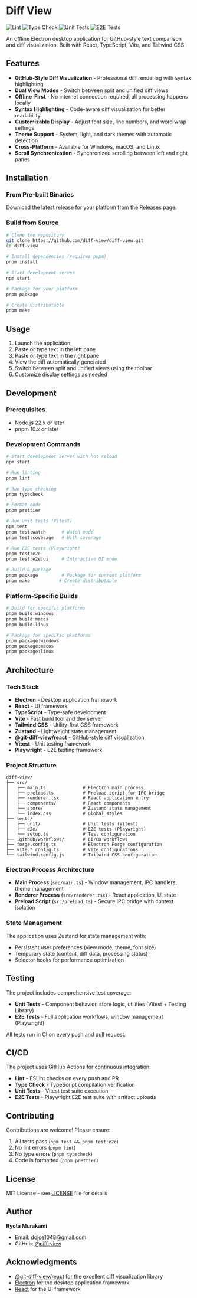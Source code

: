 # Diff View

![Lint](https://github.com/diff-view/diff-view/actions/workflows/lint.yml/badge.svg)
![Type Check](https://github.com/diff-view/diff-view/actions/workflows/typecheck.yml/badge.svg)
![Unit Tests](https://github.com/diff-view/diff-view/actions/workflows/test.yml/badge.svg)
![E2E Tests](https://github.com/diff-view/diff-view/actions/workflows/e2e.yml/badge.svg)

An offline Electron desktop application for GitHub-style text comparison and diff visualization. Built with React, TypeScript, Vite, and Tailwind CSS.

## Features

- **GitHub-Style Diff Visualization** - Professional diff rendering with syntax highlighting
- **Dual View Modes** - Switch between split and unified diff views
- **Offline-First** - No internet connection required, all processing happens locally
- **Syntax Highlighting** - Code-aware diff visualization for better readability
- **Customizable Display** - Adjust font size, line numbers, and word wrap settings
- **Theme Support** - System, light, and dark themes with automatic detection
- **Cross-Platform** - Available for Windows, macOS, and Linux
- **Scroll Synchronization** - Synchronized scrolling between left and right panes

## Installation

### From Pre-built Binaries

Download the latest release for your platform from the [Releases](https://github.com/diff-view/diff-view/releases) page.

### Build from Source

```bash
# Clone the repository
git clone https://github.com/diff-view/diff-view.git
cd diff-view

# Install dependencies (requires pnpm)
pnpm install

# Start development server
npm start

# Package for your platform
pnpm package

# Create distributable
pnpm make
```

## Usage

1. Launch the application
2. Paste or type text in the left pane
3. Paste or type text in the right pane
4. View the diff automatically generated
5. Switch between split and unified views using the toolbar
6. Customize display settings as needed

## Development

### Prerequisites

- Node.js 22.x or later
- pnpm 10.x or later

### Development Commands

```bash
# Start development server with hot reload
npm start

# Run linting
pnpm lint

# Run type checking
pnpm typecheck

# Format code
pnpm prettier

# Run unit tests (Vitest)
npm test
pnpm test:watch      # Watch mode
pnpm test:coverage   # With coverage

# Run E2E tests (Playwright)
pnpm test:e2e
pnpm test:e2e:ui     # Interactive UI mode

# Build & package
pnpm package         # Package for current platform
pnpm make           # Create distributable
```

### Platform-Specific Builds

```bash
# Build for specific platforms
pnpm build:windows
pnpm build:macos
pnpm build:linux

# Package for specific platforms
pnpm package:windows
pnpm package:macos
pnpm package:linux
```

## Architecture

### Tech Stack

- **Electron** - Desktop application framework
- **React** - UI framework
- **TypeScript** - Type-safe development
- **Vite** - Fast build tool and dev server
- **Tailwind CSS** - Utility-first CSS framework
- **Zustand** - Lightweight state management
- **@git-diff-view/react** - GitHub-style diff visualization
- **Vitest** - Unit testing framework
- **Playwright** - E2E testing framework

### Project Structure

```
diff-view/
├── src/
│   ├── main.ts              # Electron main process
│   ├── preload.ts           # Preload script for IPC bridge
│   ├── renderer.tsx         # React application entry
│   ├── components/          # React components
│   ├── store/               # Zustand state management
│   └── index.css            # Global styles
├── tests/
│   ├── unit/                # Unit tests (Vitest)
│   ├── e2e/                 # E2E tests (Playwright)
│   └── setup.ts             # Test configuration
├── .github/workflows/       # CI/CD workflows
├── forge.config.ts          # Electron Forge configuration
├── vite.*.config.ts         # Vite configurations
└── tailwind.config.js       # Tailwind CSS configuration
```

### Electron Process Architecture

- **Main Process** (`src/main.ts`) - Window management, IPC handlers, theme management
- **Renderer Process** (`src/renderer.tsx`) - React application, UI state
- **Preload Script** (`src/preload.ts`) - Secure IPC bridge with context isolation

### State Management

The application uses Zustand for state management with:
- Persistent user preferences (view mode, theme, font size)
- Temporary state (content, diff data, processing status)
- Selector hooks for performance optimization

## Testing

The project includes comprehensive test coverage:

- **Unit Tests** - Component behavior, store logic, utilities (Vitest + Testing Library)
- **E2E Tests** - Full application workflows, window management (Playwright)

All tests run in CI on every push and pull request.

## CI/CD

The project uses GitHub Actions for continuous integration:

- **Lint** - ESLint checks on every push and PR
- **Type Check** - TypeScript compilation verification
- **Unit Tests** - Vitest test suite execution
- **E2E Tests** - Playwright E2E test suite with artifact uploads

## Contributing

Contributions are welcome! Please ensure:

1. All tests pass (`npm test && pnpm test:e2e`)
2. No lint errors (`pnpm lint`)
3. No type errors (`pnpm typecheck`)
4. Code is formatted (`pnpm prettier`)

## License

MIT License - see [LICENSE](LICENSE) file for details

## Author

**Ryota Murakami**
- Email: dojce1048@gmail.com
- GitHub: [@diff-view](https://github.com/diff-view)

## Acknowledgments

- [@git-diff-view/react](https://github.com/git-diff-view/git-diff-view) for the excellent diff visualization library
- [Electron](https://www.electronjs.org/) for the desktop application framework
- [React](https://react.dev/) for the UI framework
